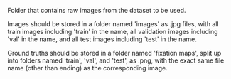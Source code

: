 Folder that contains raw images from the dataset to be used.

Images should be stored in a folder named 'images' as .jpg files, with all train images including 'train' in the name, all validation images including 'val' in the name, and all test images including 'test' in the name.

Ground truths should be stored in a folder named 'fixation maps', split up into folders named 'train', 'val', and 'test', as .png, with the exact same file name (other than ending) as the corresponding image.

